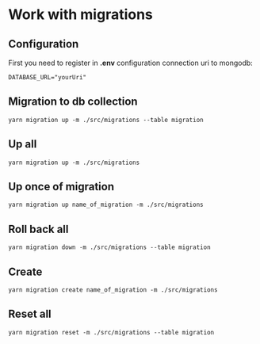 # **Work with migrations**

## **Configuration**

First you need to register in **.env** configuration connection uri to mongodb:

```console
DATABASE_URL="yourUri"
```

## **Migration to db collection**

```console
yarn migration up -m ./src/migrations --table migration
```

## **Up all**

```console
yarn migration up -m ./src/migrations
```

## **Up once of migration**

```console
yarn migration up name_of_migration -m ./src/migrations
```

## **Roll back all**

```console
yarn migration down -m ./src/migrations --table migration
```

## **Create**

```console
yarn migration create name_of_migration -m ./src/migrations
```

## **Reset all**

```console
yarn migration reset -m ./src/migrations --table migration
```
